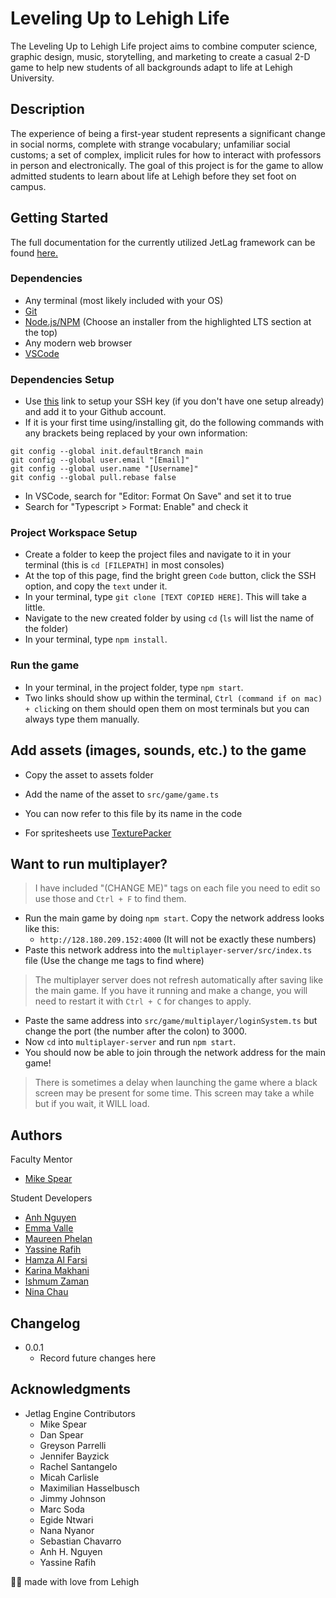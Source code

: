 # Leveling Up to Lehigh Life

The Leveling Up to Lehigh Life project aims to combine computer science, graphic design, music, storytelling, and marketing to create a casual 2-D game to help new students of all backgrounds adapt to life at Lehigh University. 

## Description

The experience of being a first-year student represents a significant change in social norms, complete with strange vocabulary; unfamiliar social customs; a set of complex, implicit rules for how to interact with professors in person and electronically. The goal of this project is for the game to allow admitted students to learn about life at Lehigh before they set foot on campus. 

## Getting Started

The full documentation for the currently utilized JetLag framework can be found [here.](https://www.cse.lehigh.edu/~spear/jetlag_tutorials/)

### Dependencies

* Any terminal (most likely included with your OS)
* [Git](https://git-scm.com/downloads)
* [Node.js/NPM](https://nodejs.org/en/download/) (Choose an installer from the highlighted LTS section at the top)
* Any modern web browser
* [VSCode](https://code.visualstudio.com/)

### Dependencies Setup

* Use [this](https://support.atlassian.com/bitbucket-cloud/docs/set-up-personal-ssh-keys-on-macos/) link to setup your SSH key (if you don't have one setup already) and add it to your Github account.
* If it is your first time using/installing git, do the following commands with any brackets being replaced by your own information:
```
git config --global init.defaultBranch main
git config --global user.email "[Email]"
git config --global user.name "[Username]"
git config --global pull.rebase false
```
* In VSCode, search for "Editor: Format On Save" and set it to true
* Search for "Typescript > Format: Enable" and check it

### Project Workspace Setup
* Create a folder to keep the project files and navigate to it in your terminal (this is `cd [FILEPATH]` in most consoles)
* At the top of this page, find the bright green `Code` button, click the SSH option, and copy the `text` under it.
* In your terminal, type `git clone [TEXT COPIED HERE]`. This will take a little.
* Navigate to the new created folder by using `cd` (`ls` will list the name of the folder)
* In your terminal, type `npm install`.

### Run the game

* In your terminal, in the project folder, type `npm start`.
* Two links should show up within the terminal, `Ctrl (command if on mac) + click`ing on them should open them on most terminals but you can always type them manually.

## Add assets (images, sounds, etc.) to the game

* Copy the asset to assets folder
* Add the name of the asset to `src/game/game.ts`
* You can now refer to this file by its name in the code

* For spritesheets use [TexturePacker](https://www.codeandweb.com/texturepacker)

## Want to run multiplayer?

> I have included "(CHANGE ME)" tags on each file you need to edit so use those and `Ctrl + F` to find them.

* Run the main game by doing `npm start`. Copy the network address looks like this: 
  * `http://128.180.209.152:4000` (It will not be exactly these numbers)
* Paste this network address into the `multiplayer-server/src/index.ts` file (Use the change me tags to find where)
> The multiplayer server does not refresh automatically after saving like the main game.
> If you have it running and make a change, you will need to restart it with `Ctrl + C` for changes to apply.
* Paste the same address into `src/game/multiplayer/loginSystem.ts` but change the port (the number after the colon) to 3000.
* Now `cd` into `multiplayer-server` and run `npm start`.
* You should now be able to join through the network address for the main game!
> There is sometimes a delay when launching the game where a black screen may be present for some time.
> This screen may take a while but if you wait, it WILL load.

## Authors

Faculty Mentor
* [Mike Spear](emailto:mfs409@lehigh.edu)

Student Developers
* [Anh Nguyen](emailto:ahn227@lehigh.edu)
* [Emma Valle](emailto:emv226@lehigh.edu)
* [Maureen Phelan](emailto:mcp227@lehigh.edu)
* [Yassine Rafih](emailto:yar227@lehigh.edu)
* [Hamza Al Farsi](emailto:haa428@lehigh.edu)
* [Karina Makhani](kamb26@lehigh.edu)
* [Ishmum Zaman](isz228@lehigh.edu)
* [Nina Chau](nic627@lehigh.edu)

## Changelog

* 0.0.1
   * Record future changes here

## Acknowledgments

* Jetlag Engine Contributors
   * Mike Spear
   * Dan Spear
   * Greyson Parrelli
   * Jennifer Bayzick
   * Rachel Santangelo
   * Micah Carlisle
   * Maximilian Hasselbusch
   * Jimmy Johnson
   * Marc Soda
   * Egide Ntwari
   * Nana Nyanor
   * Sebastian Chavarro
   * Anh H. Nguyen
   * Yassine Rafih


🤎🤍 made with love from Lehigh


